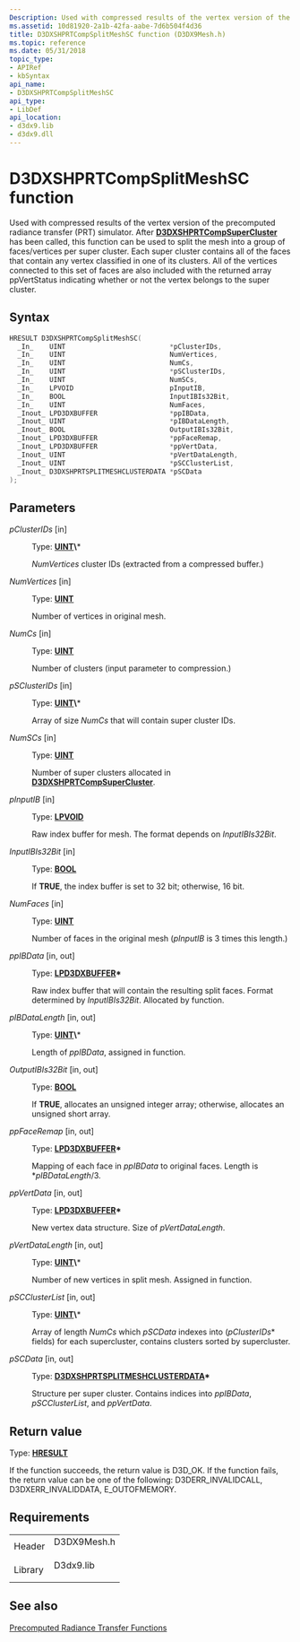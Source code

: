 ```yaml
---
Description: Used with compressed results of the vertex version of the precomputed radiance transfer (PRT) simulator.
ms.assetid: 10d81920-2a1b-42fa-aabe-7d6b504f4d36
title: D3DXSHPRTCompSplitMeshSC function (D3DX9Mesh.h)
ms.topic: reference
ms.date: 05/31/2018
topic_type: 
- APIRef
- kbSyntax
api_name: 
- D3DXSHPRTCompSplitMeshSC
api_type: 
- LibDef
api_location: 
- d3dx9.lib
- d3dx9.dll
---
```


# D3DXSHPRTCompSplitMeshSC function

Used with compressed results of the vertex version of the precomputed radiance transfer (PRT) simulator. After [**D3DXSHPRTCompSuperCluster**](d3dxshprtcompsupercluster.md) has been called, this function can be used to split the mesh into a group of faces/vertices per super cluster. Each super cluster contains all of the faces that contain any vertex classified in one of its clusters. All of the vertices connected to this set of faces are also included with the returned array ppVertStatus indicating whether or not the vertex belongs to the super cluster.

## Syntax


```C++
HRESULT D3DXSHPRTCompSplitMeshSC(
  _In_    UINT                          *pClusterIDs,
  _In_    UINT                          NumVertices,
  _In_    UINT                          NumCs,
  _In_    UINT                          *pSClusterIDs,
  _In_    UINT                          NumSCs,
  _In_    LPVOID                        pInputIB,
  _In_    BOOL                          InputIBIs32Bit,
  _In_    UINT                          NumFaces,
  _Inout_ LPD3DXBUFFER                  *ppIBData,
  _Inout_ UINT                          *pIBDataLength,
  _Inout_ BOOL                          OutputIBIs32Bit,
  _Inout_ LPD3DXBUFFER                  *ppFaceRemap,
  _Inout_ LPD3DXBUFFER                  *ppVertData,
  _Inout_ UINT                          *pVertDataLength,
  _Inout_ UINT                          *pSCClusterList,
  _Inout_ D3DXSHPRTSPLITMESHCLUSTERDATA *pSCData
);
```



## Parameters

<dl> <dt>

*pClusterIDs* \[in\]
</dt> <dd>

Type: **[**UINT**](https://msdn.microsoft.com/library/Aa383751(v=VS.85).aspx)\***

*NumVertices* cluster IDs (extracted from a compressed buffer.)

</dd> <dt>

*NumVertices* \[in\]
</dt> <dd>

Type: **[**UINT**](https://msdn.microsoft.com/library/Aa383751(v=VS.85).aspx)**

Number of vertices in original mesh.

</dd> <dt>

*NumCs* \[in\]
</dt> <dd>

Type: **[**UINT**](https://msdn.microsoft.com/library/Aa383751(v=VS.85).aspx)**

Number of clusters (input parameter to compression.)

</dd> <dt>

*pSClusterIDs* \[in\]
</dt> <dd>

Type: **[**UINT**](https://msdn.microsoft.com/library/Aa383751(v=VS.85).aspx)\***

Array of size *NumCs* that will contain super cluster IDs.

</dd> <dt>

*NumSCs* \[in\]
</dt> <dd>

Type: **[**UINT**](https://msdn.microsoft.com/library/Aa383751(v=VS.85).aspx)**

Number of super clusters allocated in [**D3DXSHPRTCompSuperCluster**](d3dxshprtcompsupercluster.md).

</dd> <dt>

*pInputIB* \[in\]
</dt> <dd>

Type: **[**LPVOID**](https://msdn.microsoft.com/library/Aa383751(v=VS.85).aspx)**

Raw index buffer for mesh. The format depends on *InputIBIs32Bit*.

</dd> <dt>

*InputIBIs32Bit* \[in\]
</dt> <dd>

Type: **[**BOOL**](https://msdn.microsoft.com/library/Aa383751(v=VS.85).aspx)**

If **TRUE**, the index buffer is set to 32 bit; otherwise, 16 bit.

</dd> <dt>

*NumFaces* \[in\]
</dt> <dd>

Type: **[**UINT**](https://msdn.microsoft.com/library/Aa383751(v=VS.85).aspx)**

Number of faces in the original mesh (*pInputIB* is 3 times this length.)

</dd> <dt>

*ppIBData* \[in, out\]
</dt> <dd>

Type: **[**LPD3DXBUFFER**](id3dxbuffer.md)\***

Raw index buffer that will contain the resulting split faces. Format determined by *InputIBIs32Bit*. Allocated by function.

</dd> <dt>

*pIBDataLength* \[in, out\]
</dt> <dd>

Type: **[**UINT**](https://msdn.microsoft.com/library/Aa383751(v=VS.85).aspx)\***

Length of *ppIBData*, assigned in function.

</dd> <dt>

*OutputIBIs32Bit* \[in, out\]
</dt> <dd>

Type: **[**BOOL**](https://msdn.microsoft.com/library/Aa383751(v=VS.85).aspx)**

If **TRUE**, allocates an unsigned integer array; otherwise, allocates an unsigned short array.

</dd> <dt>

*ppFaceRemap* \[in, out\]
</dt> <dd>

Type: **[**LPD3DXBUFFER**](id3dxbuffer.md)\***

Mapping of each face in *ppIBData* to original faces. Length is \**pIBDataLength*/3.

</dd> <dt>

*ppVertData* \[in, out\]
</dt> <dd>

Type: **[**LPD3DXBUFFER**](id3dxbuffer.md)\***

New vertex data structure. Size of *pVertDataLength*.

</dd> <dt>

*pVertDataLength* \[in, out\]
</dt> <dd>

Type: **[**UINT**](https://msdn.microsoft.com/library/Aa383751(v=VS.85).aspx)\***

Number of new vertices in split mesh. Assigned in function.

</dd> <dt>

*pSCClusterList* \[in, out\]
</dt> <dd>

Type: **[**UINT**](https://msdn.microsoft.com/library/Aa383751(v=VS.85).aspx)\***

Array of length *NumCs* which *pSCData* indexes into (*pClusterIDs*\* fields) for each supercluster, contains clusters sorted by supercluster.

</dd> <dt>

*pSCData* \[in, out\]
</dt> <dd>

Type: **[**D3DXSHPRTSPLITMESHCLUSTERDATA**](d3dxshprtsplitmeshclusterdata.md)\***

Structure per super cluster. Contains indices into *ppIBData*, *pSCClusterList*, and *ppVertData*.

</dd> </dl>

## Return value

Type: **[**HRESULT**](https://msdn.microsoft.com/library/Bb401631(v=MSDN.10).aspx)**

If the function succeeds, the return value is D3D\_OK. If the function fails, the return value can be one of the following: D3DERR\_INVALIDCALL, D3DXERR\_INVALIDDATA, E\_OUTOFMEMORY.

## Requirements



|                    |                                                                                        |
|--------------------|----------------------------------------------------------------------------------------|
| Header<br/>  | <dl> <dt>D3DX9Mesh.h</dt> </dl> |
| Library<br/> | <dl> <dt>D3dx9.lib</dt> </dl>   |



## See also

<dl> <dt>

[Precomputed Radiance Transfer Functions](dx9-graphics-reference-d3dx-functions-prt.md)
</dt> </dl>

 

 




